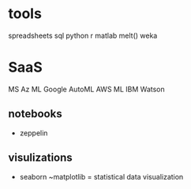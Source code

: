 # tools
spreadsheets
sql
python
r
matlab
melt() 
weka

# SaaS
MS Az ML
Google AutoML
AWS ML
IBM Watson

## notebooks
- zeppelin

## visulizations
- seaborn ~matplotlib =  statistical data visualization
